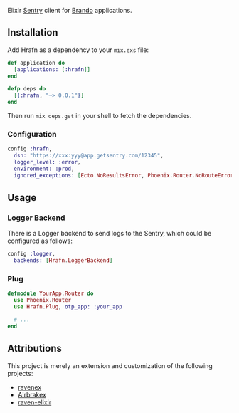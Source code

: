 Elixir [Sentry](https://getsentry.com) client for [Brando](http://github.com/twined/brando) applications.

## Installation

Add Hrafn as a dependency to your `mix.exs` file:

```elixir
def application do
  [applications: [:hrafn]]
end

defp deps do
  [{:hrafn, "~> 0.0.1"}]
end
```

Then run `mix deps.get` in your shell to fetch the dependencies.

### Configuration

```elixir
config :hrafn,
  dsn: "https://xxx:yyy@app.getsentry.com/12345",
  logger_level: :error,
  environment: :prod,
  ignored_exceptions: [Ecto.NoResultsError, Phoenix.Router.NoRouteError]
```

## Usage

### Logger Backend

There is a Logger backend to send logs to the Sentry,
which could be configured as follows:

```elixir
config :logger,
  backends: [Hrafn.LoggerBackend]
```

### Plug

```elixir
defmodule YourApp.Router do
  use Phoenix.Router
  use Hrafn.Plug, otp_app: :your_app

  # ...
end
```

## Attributions

This project is merely an extension and customization of the following projects:

 - [ravenex](https://github.com/hayesgm/ravenex)
 - [Airbrakex](https://github.com/fazibear/airbrakex)
 - [raven-elixir](https://github.com/vishnevskiy/raven-elixir)
